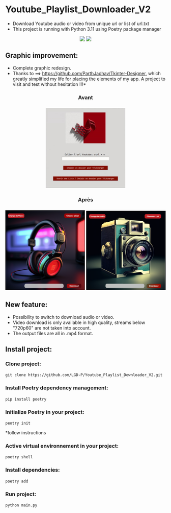 # Youtube_Playlist_Downloader_V2

- Download Youtube audio or video from unique url or list of url.txt
- This project is running with Python 3.11 using Poetry package manager

<p align='center'>
    <img src="https://cdn.jsdelivr.net/gh/devicons/devicon/icons/python/python-original-wordmark.svg" width=40/> <img src="https://python-poetry.org/images/logo-origami.svg" width=30/>
 </p>


## Graphic improvement:

- Complete graphic redesign.
- Thanks to ==> https://github.com/ParthJadhav/Tkinter-Designer, which greatly simplified my life for placing the elements of my app. A project to visit and test without hesitation !!!\*

<h3 align=center>Avant<h3>

<p align='center'>
    <img src="assets\frame0\old_project.png" width=250>
    
</p>

<h3 align=center>Après<h3>

<p align='center'>
    <img src="assets\frame0\audio_look.png" width=250>
    <img src="assets\frame0\video_look.png" width=250>
</p>

## New feature:

- Possibility to switch to download audio or video.
- Video download is only available in high quality, streams below "720p60" are not taken into account.
- The output files are all in .mp4 format.

## Install project:

### Clone project:

    git clone https://github.com/LGD-P/Youtube_Playlist_Downloader_V2.git

### Install Poetry dependency management:

    pip install poetry

### Initialize Poetry in your project:

    peotry init

\*follow instructions

### Active virtual environnement in your project:

    poetry shell

### Install dependencies:

    poetry add

### Run project:

    python main.py


